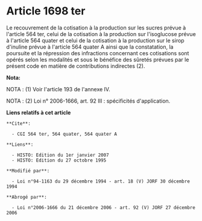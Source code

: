 # Article 1698 ter

Le recouvrement de la cotisation à la production sur les sucres prévue à l'article 564 ter, celui de la cotisation à la
production sur l'isoglucose prévue à l'article 564 quater et celui de la cotisation à la production sur le sirop d'inuline
prévue à l'article 564 quater A ainsi que la constatation, la poursuite et la répression des infractions concernant ces
cotisations sont opérés selon les modalités et sous le bénéfice des sûretés prévues par le présent code en matière de
contributions indirectes (2).

**Nota:**

NOTA : (1) Voir l'article 193 de l'annexe IV.

NOTA : (2) Loi n° 2006-1666, art. 92 III : spécificités d'application.

**Liens relatifs à cet article**

	**Cite**:

	  - CGI 564 ter, 564 quater, 564 quater A

	**Liens**:

	  - HISTO: Edition du 1er janvier 2007
	  - HISTO: Edition du 27 octobre 1995

	**Modifié par**:

	  - Loi n°94-1163 du 29 décembre 1994 - art. 18 (V) JORF 30 décembre 1994

	**Abrogé par**:

	  - Loi n°2006-1666 du 21 décembre 2006 - art. 92 (V) JORF 27 décembre 2006
